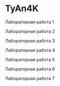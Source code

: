 # TyAn4K
Лабораторная работа 1

Лабораторная работа 2

Лабораторная работа 3

Лабораторная работа 4

Лабораторная работа 5

Лабораторная работа 6

Лабораторная работа 7
